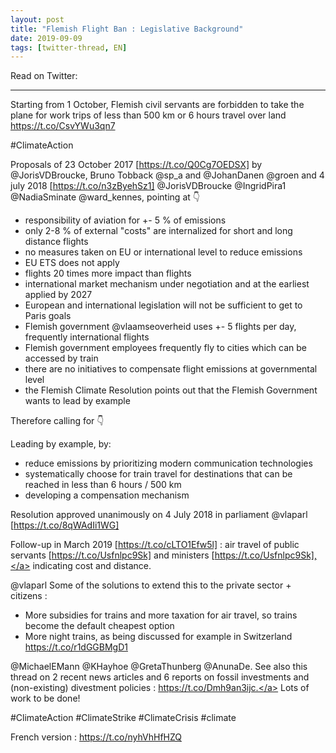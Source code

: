 ```yaml
---
layout: post
title: "Flemish Flight Ban : Legislative Background"
date: 2019-09-09
tags: [twitter-thread, EN]
---
```


Read on Twitter: <a href="http://bit.ly/2LE7ff1" target="_blank"><i class="fab fa-twitter-square fa-1x" title="twitter-thread"></i></a> 

-----

Starting from 1 October, Flemish civil servants are forbidden to take the plane for work trips of less than 500 km or 6 hours travel over land <a class="tweet-lnk" href="https://t.co/CsvYWu3qn7" target="_blank">https://t.co/CsvYWu3qn7</a>

<span class="tweet-hashtag">#ClimateAction</span>


Proposals of 23 October 2017 [<a class="tweet-lnk" href="https://t.co/Q0Cg7OEDSX]" target="_blank">https://t.co/Q0Cg7OEDSX]</a> by <span class="tweet-mention">@JorisVDBroucke</span>, Bruno Tobback <span class="tweet-mention">@sp_a</span> and <span class="tweet-mention">@JohanDanen</span> <span class="tweet-mention">@groen</span> and 4 july 2018 [<a class="tweet-lnk" href="https://t.co/n3zByehSz1]" target="_blank">https://t.co/n3zByehSz1]</a> <span class="tweet-mention">@JorisVDBroucke</span> <span class="tweet-mention">@IngridPira1</span> <span class="tweet-mention">@NadiaSminate</span>
<span class="tweet-mention">@ward_kennes</span>, pointing at 👇

- responsibility of aviation for +- 5 % of emissions
- only 2-8 % of external "costs" are internalized for short and long distance flights
- no measures taken on EU or international level to reduce emissions
- EU ETS does not apply
- flights 20 times more impact than flights
- international market mechanism under negotiation and at the earliest applied by 2027
- European and international legislation will not be sufficient to get to Paris goals
- Flemish government <span class="tweet-mention">@vlaamseoverheid</span> uses +- 5 flights per day, frequently international flights
- Flemish government employees frequently fly to cities which can be accessed by train
- there are no initiatives to compensate flight emissions at governmental level
- the Flemish Climate Resolution points out that the Flemish Government wants to lead by example

Therefore calling for 👇

Leading by example, by:

- reduce emissions by prioritizing modern communication technologies
- systematically choose for train travel for destinations that can be reached in less than 6 hours / 500 km
- developing a compensation mechanism

Resolution approved unanimously on 4 July 2018 in parliament <span class="tweet-mention">@vlaparl</span> [<a class="tweet-lnk" href="https://t.co/8qWAdIi1WG]" target="_blank">https://t.co/8qWAdIi1WG]</a>

Follow-up in March 2019 [<a class="tweet-lnk" href="https://t.co/cLTO1Efw5l]" target="_blank">https://t.co/cLTO1Efw5l]</a> : air travel of public servants [<a class="tweet-lnk" href="https://t.co/Usfnlpc9Sk]" target="_blank">https://t.co/Usfnlpc9Sk]</a> and ministers [<a class="tweet-lnk" href="https://t.co/Usfnlpc9Sk]," target="_blank">https://t.co/Usfnlpc9Sk],</a> indicating cost and distance.

<span class="tweet-mention">@vlaparl</span> Some of the solutions to extend this to the private sector + citizens :

- More subsidies for trains and more taxation for air travel, so trains become the default cheapest option
- More night trains, as being discussed for example in Switzerland <a class="tweet-lnk" href="https://t.co/r1dGGBMgD1" target="_blank">https://t.co/r1dGGBMgD1</a>

<span class="tweet-mention">@MichaelEMann</span> <span class="tweet-mention">@KHayhoe</span> <span class="tweet-mention">@GretaThunberg</span> <span class="tweet-mention">@AnunaDe</span>. See also this thread on 2 recent news articles and 6 reports on fossil investments and (non-existing) divestment policies : <a class="tweet-lnk" href="https://t.co/Dmh9an3ijc." target="_blank">https://t.co/Dmh9an3ijc.</a> Lots of work to be done!

<span class="tweet-hashtag">#ClimateAction</span> <span class="tweet-hashtag">#ClimateStrike</span> <span class="tweet-hashtag">#ClimateCrisis</span> <span class="tweet-hashtag">#climate</span>

French version : <a class="tweet-lnk" href="https://t.co/nyhVhHfHZQ" target="_blank">https://t.co/nyhVhHfHZQ</a>





